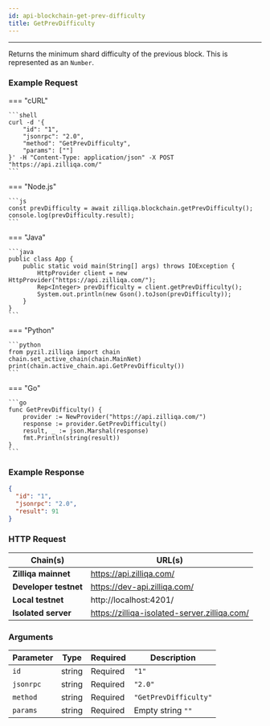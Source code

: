 ```yaml
---
id: api-blockchain-get-prev-difficulty
title: GetPrevDifficulty
---
```


---

Returns the minimum shard difficulty of the previous block. This is represented as an `Number`.

### Example Request

=== "cURL"

    ```shell
    curl -d '{
        "id": "1",
        "jsonrpc": "2.0",
        "method": "GetPrevDifficulty",
        "params": [""]
    }' -H "Content-Type: application/json" -X POST "https://api.zilliqa.com/"
    ```

=== "Node.js"

    ```js
    const prevDifficulty = await zilliqa.blockchain.getPrevDifficulty();
    console.log(prevDifficulty.result);
    ```

=== "Java"

    ```java
    public class App {
        public static void main(String[] args) throws IOException {
            HttpProvider client = new HttpProvider("https://api.zilliqa.com/");
            Rep<Integer> prevDifficulty = client.getPrevDifficulty();
            System.out.println(new Gson().toJson(prevDifficulty));
        }
    }
    ```

=== "Python"

    ```python
    from pyzil.zilliqa import chain
    chain.set_active_chain(chain.MainNet)
    print(chain.active_chain.api.GetPrevDifficulty())
    ```

=== "Go"

    ```go
    func GetPrevDifficulty() {
    	provider := NewProvider("https://api.zilliqa.com/")
    	response := provider.GetPrevDifficulty()
    	result, _ := json.Marshal(response)
    	fmt.Println(string(result))
    }
    ```

### Example Response

```json
{
  "id": "1",
  "jsonrpc": "2.0",
  "result": 91
}
```

### HTTP Request

| Chain(s)              | URL(s)                                       |
| --------------------- | -------------------------------------------- |
| **Zilliqa mainnet**   | https://api.zilliqa.com/                     |
| **Developer testnet** | https://dev-api.zilliqa.com/                 |
| **Local testnet**     | http://localhost:4201/                       |
| **Isolated server**   | https://zilliqa-isolated-server.zilliqa.com/ |

### Arguments

| Parameter | Type   | Required | Description           |
| --------- | ------ | -------- | --------------------- |
| `id`      | string | Required | `"1"`                 |
| `jsonrpc` | string | Required | `"2.0"`               |
| `method`  | string | Required | `"GetPrevDifficulty"` |
| `params`  | string | Required | Empty string `""`     |
